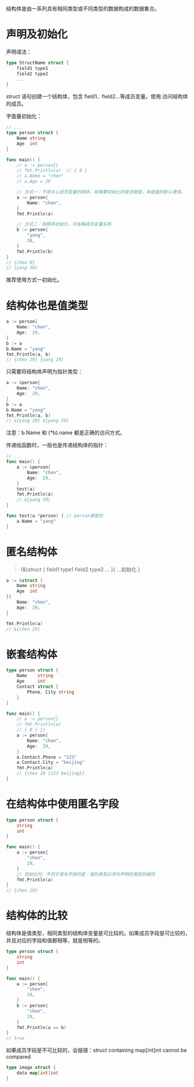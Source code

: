 
结构体是由一系列具有相同类型或不同类型的数据构成的数据集合。


# 声明及初始化
声明语法：
```go
type StructName struct {
    field1 type1
    field2 type2
    ...
}
```
struct 语句创建一个结构体，包含 field1、field2...等成员变量。使用.访问结构体的成员。

字面量初始化：
```go
// ...
type person struct {
	Name string
	Age  int
}

func main() {
	// a := person{}
	// fmt.Println(a)  // { 0 }
	// a.Name = "chen"
	// a.Age = 29

	// 方式一：不用关心成员变量的顺序，给需要初始化的成员赋值，未赋值的默认零值。
	a := person{
		Name: "chen",
	}
	fmt.Println(a)

	// 方式二：按顺序初始化，可省略成员变量名称
	b := person{
		"yang",
		30,
	}
	fmt.Println(b)
}
// {chen 0}
// {yang 30}
```
推荐使用方式一初始化。


# 结构体也是值类型
```go
a := person{
    Name: "chen",
    Age:  29,
}
b := a
b.Name = "yang"
fmt.Println(a, b)
// {chen 29} {yang 29}
```

只需要将结构体声明为指针类型：
```go
a := &person{
    Name: "chen",
    Age:  29,
}
b := a
b.Name = "yang"
fmt.Println(a, b)
// &{yang 29} &{yang 29}
```
注意：b.Name 和 (*b).name 都是正确的访问方式。

传递给函数时，一般也是传递结构体的指针：
```go
// ...
func main() {
	a := &person{
		Name: "chen",
		Age:  29,
	}
	test(a)
	fmt.Println(a)
	// &{yang 29}
}

func test(a *person) { // person类型的
	a.Name = "yang"
}
```

# 匿名结构体
> (&)struct {
>     field1 type1
>     field2 type2
>     ...
> }{
>    ...初始化
>}

```go
a := &struct {
    Name string
    Age  int
}{
    Name: "chen",
    Age:  29,
}

fmt.Println(a)
// &{chen 29}
```

# 嵌套结构体
```go
type person struct {
	Name    string
	Age     int
	Contact struct {
		Phone, City string
	}
}

func main() {
	// a := person{}
	// fmt.Println(a)
	// { 0 { }}
	a := person{
		Name: "chen",
		Age:  29,
	}
	a.Contact.Phone = "123"
	a.Contact.City = "beijing"
	fmt.Println(a)
	// {chen 29 {123 beijing}}
}
```

# 在结构体中使用匿名字段
```go
type person struct {
	string
	int
}

func main() {
	a := person{
		"chen",
		29,
    }
    // 初始化时，不同于具名字段的是：值的类型必须与声明的类型的相同
	fmt.Println(a)
}
// {chen 29}
```

# 结构体的比较
结构体是值类型，相同类型的结构体变量是可比较的。如果成员字段是可比较的，并且对应的字段和值都相等，就是相等的。
```go
type person struct {
	string
	int
}

func main() {
	a := person{
		"chen",
		29,
	}
	b := person{
		"chen",
		29,
	}
	fmt.Println(a == b)
}
// true
```
如果成员字段是不可比较的，会报错：struct containing map[int]int cannot be compared
```go
type image struct {  
    data map[int]int
}
```



